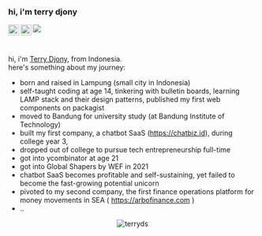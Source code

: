 ### hi, i'm terry djony

<a href="https://twitter.com/Terry_Djony">
  <img align="left" alt="Terry Djony | Twitter" width="22px" src="https://raw.githubusercontent.com/peterthehan/peterthehan/master/assets/twitter.svg" />
</a>
<a href="https://www.linkedin.com/in/terry-djony-tech-entrepreneur/">
  <img align="left" alt="Terry Djony | LinkedIn" width="22px" src="https://raw.githubusercontent.com/peterthehan/peterthehan/master/assets/linkedin.svg" />
</a>

![](https://visitor-badge.glitch.me/badge?page_id=terryds)

<br />

hi, i'm [Terry Djony](https://terrydjony.com/), from Indonesia.
<br />
here's something about my journey: 
- born and raised in Lampung (small city in Indonesia)
- self-taught coding at age 14, tinkering with bulletin boards, learning LAMP stack and their design patterns, published my first web components on packagist
- moved to Bandung for university study (at Bandung Institute of Technology)
- built my first company, a chatbot SaaS (https://chatbiz.id), during college year 3, 
- dropped out of college to pursue tech entrepreneurship full-time
- got into ycombinator at age 21
- got into Global Shapers by WEF in 2021
- chatbot SaaS becomes profitable and self-sustaining, yet failed to become the fast-growing potential unicorn
- pivoted to my second company, the first finance operations platform for money movements in SEA ( https://arbofinance.com )
- ..



<p align="center"> <img src="https://github-readme-stats.vercel.app/api?username=terryds&show_icons=true&theme=gotham" alt="terryds" />
